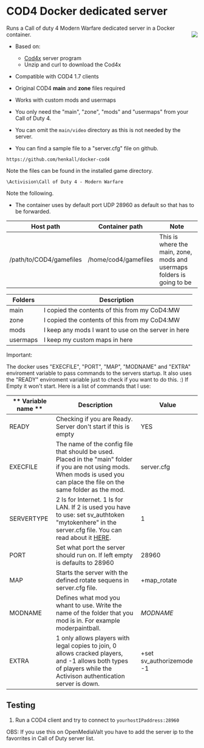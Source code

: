 # COD4 Docker dedicated server
Runs a Call of duty 4 Modern Warfare dedicated server in a Docker container.
<img align="right" src="https://raw.githubusercontent.com/henkall/docker-cod4/master/cod4.ico">
- Based on:
    - [Cod4x](https://cod4x.me/) server program
    - Unzip and curl to download the Cod4x
- Compatible with COD4 1.7 clients
- Original COD4 **main** and **zone** files required
- Works with custom mods and usermaps

- You only need the "main", "zone", "mods" and "usermaps" from your Call of Duty 4.
- You can omit the `main/video` directory as this is not needed by the server.
- You can find a sample file to a "server.cfg" file on github.
~~~
https://github.com/henkall/docker-cod4
~~~

Note the files can be found in the installed game directory. 
~~~
\Activision\Call of Duty 4 - Modern Warfare
~~~

Note the following.
- The container uses by default port UDP 28960 as default so that has to be forwarded.

| **Host path** | **Container path** | Note |
| --- | --- | --- |
| /path/to/COD4/gamefiles | /home/cod4/gamefiles | This is where the main, zone, mods and usermaps folders is going to be|

| **Folders** | **Description** |
| --- | --- |
| main | I copied the contents of this from my CoD4:MW |
| zone | I copied the contents of this from my CoD4:MW |
| mods | I keep any mods I want to use on the server in here |
| usermaps | I keep my custom maps in here |

Important:

The docker uses "EXECFILE", "PORT", "MAP", "MODNAME" and "EXTRA" enviroment variable to pass commands to the servers startup.
It also uses the "READY" enviroment variable just to check if you want to do this. :) If Empty it won't start.
Here is a list of commands that I use:

| ** Variable name ** | **Description** | **Value** |
|---|---|---|
| READY | Checking if you are Ready. Server don't start if this is empty | YES |
| EXECFILE | The name of the config file that should be used. Placed in the "main" folder if you are not using mods. When mods is used you can place the file on the same folder as the mod. | server.cfg |
| SERVERTYPE | 2 Is for Internet. 1 Is for LAN. If 2 is used you have to use: set sv_authtoken "mytokenhere" in the server.cfg file. You can read about it [HERE]. |  1 |
| PORT | Set what port the server should run on. If left empty is defaults to 28960 | 28960 |
| MAP | Starts the server with the defined rotate sequens in server.cfg file. | +map_rotate |
| MODNAME | Defines what mod you whant to use. Write the name of the folder that you mod is in. For example moderpaintball. | $MODNAME$ |
| EXTRA | 1 only allows players with legal copies to join, 0 allows cracked players, and -1 allows both types of players while the Activison authentication server is down. | +set sv_authorizemode -1 |

[HERE]: https://cod4x.me/index.php?/forums/topic/2814-new-requirement-for-cod4-x-servers-to-get-listed-on-masterserver/
## Testing

1. Run a COD4 client and try to connect to `yourhostIPaddress:28960`

OBS: If you use this on OpenMediaValt you have to add the server ip to the favorrites in Call of Duty server list.
